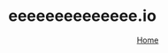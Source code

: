 # eeeeeeeeeeeeee.io
<p><font color="white"><center><a href="IML254\Individual_assignment.html">Home</a></center></font></p> 
